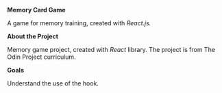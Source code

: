 **Memory Card Game**

A game for memory training, created with *React.js.*

**About the Project**

Memory game project, created with *React* library. The project is from The Odin Project curriculum.

**Goals**

Understand the use of the hook.